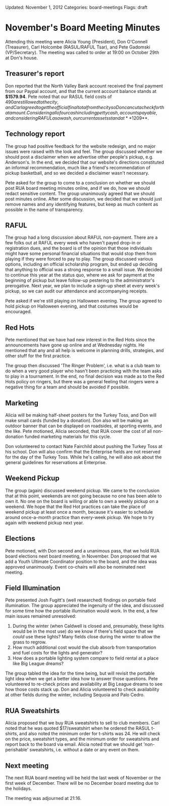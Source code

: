 Updated: November 1, 2012
Categories: board-meetings
Flags: draft

# November's Board Meeting Minutes

Attending this meeting were Alicia Young (President), Don O'Connell (Treasurer), Carl Holcombe (RASUL/RAFUL Tsar), and Pete Gadomski (VP/Secretary).
The meeting was called to order at 19:00 on October 29th at Don's house.


## Treasurer's report

Don reported that the North Valley Bank account received the final payment from our Paypal account, and that the current account balance stands at **$1579.94**.
Pete noted that our RASUL field costs of $490 are still owed to the city, and Carl agreed to get the official final total from the city so Don can cut a check for that amount.
Considering all of our cash including petty cash, accounts payable, and considering RAFUL as a wash, our current assets stand at **$1209**.


## Technology report

The group had positive feedback for the website redesign, and no major issues were raised with the look and feel.
The group discussed whether we should post a disclaimer when we advertise other people's pickup, e.g. Anderson's.
In the end, we decided that our website's directions constituted an informal recommendation, much like a friend's recommendation of pickup basketball, and so we decided a disclaimer wasn't necessary.

Pete asked for the group to come to a conclusion on whether we should post RUA board meeting minutes online, and if we do, how we should redact sensitive content.
The group unanimously agreed that we should post minutes online.
After some discussion, we decided that we should just remove names and any identifying features, but keep as much content as possible in the name of transparency.


## RAFUL

The group had a long discussion about RAFUL non-payment.
There are a few folks out at RAFUL every week who haven't payed drop-in or registration dues, and the board is of the opinion that those individuals might have some personal financial situations that would stop them from playing if they were forced to pay to play.
The group discussed various options, including an official scholarship program, but ended up deciding that anything to official was a strong response to a small issue.
We decided to continue this year at the status quo, where we ask for payment at the beginning of pickup but leave follow-up pestering to the administrator's prerogative.
Next year, we plan to include a sign-up sheet at every week's pickup, so we can audit our attendance and accompanying receipts.

Pete asked if we're still playing on Halloween evening.
The group agreed to hold pickup on Halloween evening, and that costumes would be encouraged.


## Red Hots

Pete mentioned that we have had new interest in the Red Hots since the announcements have gone up online and at Wednesday nights.
He mentioned that any and all help is welcome in planning drills, strategies, and other stuff for the first practice.

The group then discussed 'The Ringer Problem', i.e. what is a club team to do when a very good player who hasn't been practicing with the team asks to play in a tournament.
In the end, no final decision was made as to the Red Hots policy on ringers, but there was a general feeling that ringers were a negative thing for a team and should be avoided if possible.


## Marketing

Alicia will be making half-sheet posters for the Turkey Toss, and Don will make small cards (funded by a donation).
Don also will be making an outdoor banner that can be displayed on roadsides, at sporting events, and the like.
Pete motioned, Alicia seconded, that RUA cover the cost of all non-donation funded marketing materials for this cycle.

Don volunteered to contact Nate Fairchild about pushing the Turkey Toss at his school.
Don will also confirm that the Enterprise fields are not reserved for the day of the Turkey Toss.
While he's calling, he will also ask about the general guidelines for reservations at Enterprise.


## Weekend Pickup

The group (again) discussed weekend pickup.
We came to the conclusion that at this point, weekends are not going because no one has been able to own it.
No one on the board is willing or able to own a weekly pickup on a weekend.
We hope that the Red Hot practices can take the place of weekend pickup at least once a month, because it's easier to schedule around once-a-month practice than every-week pickup.
We hope to try again with weekend pickup next year.


## Elections

Pete motioned, with Don second and a unanimous pass, that we hold RUA board elections next board meeting, in November.
Don proposed that we add a Youth Ultimate Coordinator position to the board, and the idea was approved unanimously.
Event co-chairs will also be nominated next meeting.


## Field Illumination

Pete presented Josh Fugitt's (well researched) findings on portable field illumination.
The group appreciated the ingenuity of the idea, and discussed for some time how the portable illumination would work.
In the end, a few main issues remained unresolved:

1. During the winter (when Caldwell is closed and, presumably, these lights would be in the most use) do we know if there's field space that we *could* use these lights? Many fields close during the winter to allow the grass to regrow.
2. How much additional cost would the club absorb from transportation and fuel costs for the lights and generator?
3. How does a portable lighting system compare to field rental at a place like Big League dreams?

The group tabled the idea for the time being, but will revisit the portable light idea when we get a better idea how to answer those questions.
Pete volunteered to re-check prices and availability at Big League dreams to see how those costs stack up.
Don and Alicia volunteered to check availability at other fields during the winter, including Sequoia and Palo Cedro.


## RUA Sweatshirts

Alicia proposed that we buy RUA sweatshirts to sell to club members.
Carl noted that he was quoted $17/sweatshirt when he ordered the RASUL t-shirts, and also noted the minimum order for t-shirts was 24.
He will check on the price, sweatshirt types, and the minimum order for sweatshirts and report back to the board via email.
Alicia noted that we should get 'non-perishable' sweatshirts, i.e. without a date or any event on them.


## Next meeting

The next RUA board meeting will be held the last week of November or the first week of December.
There will be no December board meeting due to the holidays.


The meeting was adjourned at 21:16.
